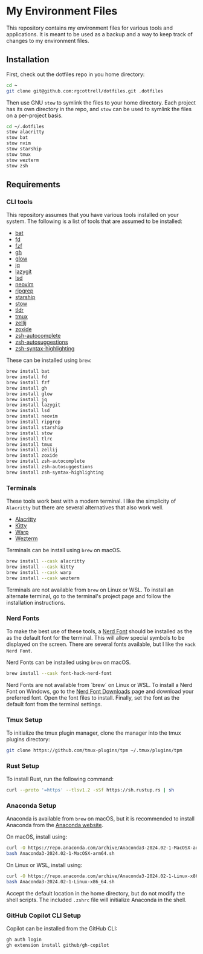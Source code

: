 # My Environment Files

This repository contains my environment files for various tools and
applications. It is meant to be used as a backup and a way to keep
track of changes to my environment files.

## Installation

First, check out the dotfiles repo in you home directory:

```bash
cd ~
git clone git@github.com:rgcottrell/dotfiles.git .dotfiles
```

Then use GNU `stow` to symlink the files to your home directory. Each project
has its own directory in the repo, and `stow` can be used to symlink the files
on a per-project basis.

```bash
cd ~/.dotfiles
stow alacritty
stow bat
stow nvim
stow starship
stow tmux
stow wezterm
stow zsh
```

## Requirements

### CLI tools

This repository assumes that you have various tools installed on your system.
The following is a list of tools that are assumed to be installed:

- [bat](https://github.com/sharkdp/bat)
- [fd](https://github.com/sharkdp/fd)
- [fzf](https://github.com/junegunn/fzf)
- [gh](https://github.com/cli/cli)
- [glow](https://github.com/charmbracelet/glow)
- [jq](https://jqlang.github.io/jq/)
- [lazygit](https://github.com/jesseduffield/lazygit)
- [lsd](https://github.com/lsd-rs/lsd)
- [neovim](https://neovim.io/)
- [ripgrep](https://github.com/BurntSushi/ripgrep)
- [starship](https://starship.rs/)
- [stow](https://www.gnu.org/software/stow)
- [tldr](https://tldr.sh/)
- [tmux](https://github.com/tmux/tmux)
- [zellij](https://zellij.dev/)
- [zoxide](https://github.com/ajeetdsouza/zoxide)
- [zsh-autocomplete](https://github.com/marlonrichert/zsh-autocomplete)
- [zsh-autosuggestions](https://github.com/zsh-users/zsh-autosuggestions)
- [zsh-syntax-highlighting](https://eithub.com/zsh-users/zsh-syntax-highlighting)

These can be installed using `brew`:

```bash
brew install bat
brew install fd
brew install fzf
brew install gh
brew install glow
brew install jq
brew install lazygit
brew install lsd
brew install neovim
brew install ripgrep
brew install starship
brew install stow
brew install tlrc
brew install tmux
brew install zellij
brew install zoxide
brew install zsh-autocomplete
brew install zsh-autosuggestions
brew install zsh-syntax-highlighting
```

### Terminals

These tools work best with a modern terminal. I like the simplicity of `Alacritty`
but there are several alternatives that also work well.

- [Alacritty](https://alacritty.org/)
- [Kitty](https://sw.kovidgoyal.net/kitty)
- [Warp](https://docs.warp.dev/)
- [Wezterm](https://wezfurlong.org/wezterm)

Terminals can be install using `brew` on macOS.

```bash
brew install --cask alacritty
brew install --cask kitty
brew install --cask warp
brew install --cask wezterm
```

Terminals are not available from `brew` on Linux or WSL. To install an alternate
terminal, go to the terminal's project page and follow the installation
instructions.

### Nerd Fonts

To make the best use of these tools, a [Nerd Font](https://www.nerdfonts.com/)
should be installed as the as the default font for the terminal. This will
allow special symbols to be displayed on the screen. There are several fonts
available, but I like the `Hack Nerd Font`.

Nerd Fonts can be installed using `brew` on macOS.

```bash
brew install --cask font-hack-nerd-font
```

Nerd Fonts are not available from ´brew´ on Linux or WSL. To install a Nerd Font
on Windows, go to the [Nerd Font Downloads](https://www.nerdfonts.com/font-downloads)
page and download your preferred font. Open the font files to install. Finally, set
the font as the default font from the terminal settings.

### Tmux Setup

To initialize the tmux plugin manager, clone the manager into the tmux plugins
directory:

```bash
git clone https://github.com/tmux-plugins/tpm ~/.tmux/plugins/tpm
```

### Rust Setup

To install Rust, run the following command:

```bash
curl --proto '=https' --tlsv1.2 -sSf https://sh.rustup.rs | sh
```

### Anaconda Setup

Anaconda is available from `brew` on macOS, but it is recommended to install
Anaconda from the [Anaconda website](https://www.anaconda.com/products/distribution).

On macOS, install using:

```bash
curl -O https://repo.anaconda.com/archive/Anaconda3-2024.02-1-MacOSX-arm64.sh
bash Anaconda3-2024.02-1-MacOSX-arm64.sh
```

On Linux or WSL, install using:

```bash
curl -O https://repo.anaconda.com/archive/Anaconda3-2024.02-1-Linux-x86_64.sh
bash Anaconda3-2024.02-1-Linux-x86_64.sh
```

Accept the default location in the home directory, but do not modify the shell
scripts. The included `.zshrc` file will initialize Anaconda in the shell.

### GitHub Copilot CLI Setup

Copilot can be installed from the GitHub CLI:

```bash
gh auth login
gh extension install github/gh-copilot

```
